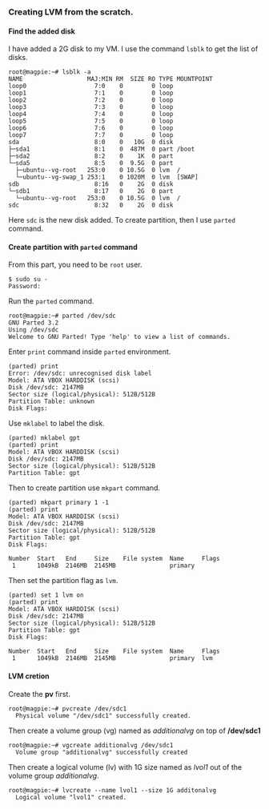 ### Creating LVM from the scratch.

#### Find the added disk
I have added a 2G disk to my VM. I use the command `lsblk` to get the list of disks.
```
root@magpie:~# lsblk -a
NAME                  MAJ:MIN RM  SIZE RO TYPE MOUNTPOINT
loop0                   7:0    0        0 loop
loop1                   7:1    0        0 loop
loop2                   7:2    0        0 loop
loop3                   7:3    0        0 loop
loop4                   7:4    0        0 loop
loop5                   7:5    0        0 loop
loop6                   7:6    0        0 loop
loop7                   7:7    0        0 loop
sda                     8:0    0   10G  0 disk
├─sda1                  8:1    0  487M  0 part /boot
├─sda2                  8:2    0    1K  0 part
└─sda5                  8:5    0  9.5G  0 part
  ├─ubuntu--vg-root   253:0    0 10.5G  0 lvm  /
  └─ubuntu--vg-swap_1 253:1    0 1020M  0 lvm  [SWAP]
sdb                     8:16   0    2G  0 disk
└─sdb1                  8:17   0    2G  0 part
  └─ubuntu--vg-root   253:0    0 10.5G  0 lvm  /
sdc                     8:32   0    2G  0 disk
```
Here `sdc` is the new disk added. To create partition, then I use `parted` command.

#### Create partition with `parted` command
From this part, you need to be `root` user.
```
$ sudo su -
Password:
```

Run the `parted` command.

```
root@magpie:~# parted /dev/sdc
GNU Parted 3.2
Using /dev/sdc
Welcome to GNU Parted! Type 'help' to view a list of commands.
```

Enter `print` command inside `parted` environment.
```
(parted) print
Error: /dev/sdc: unrecognised disk label
Model: ATA VBOX HARDDISK (scsi)
Disk /dev/sdc: 2147MB
Sector size (logical/physical): 512B/512B
Partition Table: unknown
Disk Flags:
```

Use `mklabel` to label the disk.
```
(parted) mklabel gpt
(parted) print
Model: ATA VBOX HARDDISK (scsi)
Disk /dev/sdc: 2147MB
Sector size (logical/physical): 512B/512B
Partition Table: gpt
```

Then to create partition use `mkpart` command.
```
(parted) mkpart primary 1 -1
(parted) print
Model: ATA VBOX HARDDISK (scsi)
Disk /dev/sdc: 2147MB
Sector size (logical/physical): 512B/512B
Partition Table: gpt
Disk Flags:

Number  Start   End     Size    File system  Name     Flags
 1      1049kB  2146MB  2145MB               primary
```

Then set the partition flag as `lvm`.
```
(parted) set 1 lvm on
(parted) print
Model: ATA VBOX HARDDISK (scsi)
Disk /dev/sdc: 2147MB
Sector size (logical/physical): 512B/512B
Partition Table: gpt
Disk Flags:

Number  Start   End     Size    File system  Name     Flags
 1      1049kB  2146MB  2145MB               primary  lvm
```

#### LVM cretion

Create the **pv** first.
```
root@magpie:~# pvcreate /dev/sdc1
  Physical volume "/dev/sdc1" successfully created.
```

Then create a volume group (vg) named as _additionalvg_ on top of **/dev/sdc1**
```
root@magpie:~# vgcreate additionalvg /dev/sdc1
  Volume group "additionalvg" successfully created
```

Then create a logical volume (lv) with 1G size named as _lvol1_ out of the volume group _additionalvg_.
```
root@magpie:~# lvcreate --name lvol1 --size 1G additonalvg
  Logical volume "lvol1" created.
```
